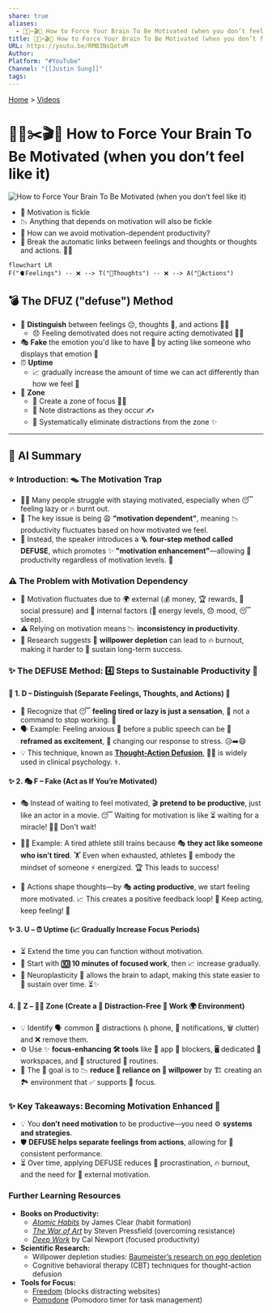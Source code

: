 ```yaml
---
share: true
aliases:
  - 🥱💭✂️🎬🫡 How to Force Your Brain To Be Motivated (when you don’t feel like it)
title: 🥱💭✂️🎬🫡 How to Force Your Brain To Be Motivated (when you don’t feel like it)
URL: https://youtu.be/RMB3NsQotvM
Author: 
Platform: "#YouTube"
Channel: "[[Justin Sung]]"
tags: 
---
```

[Home](../index.md) > [Videos](./index.md)  
# 🥱💭✂️🎬🫡 How to Force Your Brain To Be Motivated (when you don’t feel like it)  
![How to Force Your Brain To Be Motivated (when you don’t feel like it)](https://youtu.be/RMB3NsQotvM)  
- 💪 Motivation is fickle  
- 📉 Anything that depends on motivation will also be fickle  
- 🤔 How can we avoid motivation-dependent productivity?  
- 🔗 Break the automatic links between feelings and thoughts or thoughts and actions. 🧠✨  
  
```mermaid  
flowchart LR  
F("🫀Feelings") -- ❌ --> T("🧠Thoughts") -- ❌ --> A("🏃Actions")  
```  
  
## 💣 The DFUZ ("defuse") Method  
- 🧠 **Distinguish** between feelings 😔, thoughts 🤔, and actions 🏃‍♀️  
  - 😞 Feeling demotivated does not require acting demotivated 🙅‍♀️  
- 🎭 **Fake** the emotion you'd like to have 🤩 by acting like someone who displays that emotion 🥳  
- ⏰ **Uptime**  
  - 📈 gradually increase the amount of time we can act differently than how we feel 💪  
- 📍 **Zone**  
  - 🎯 Create a zone of focus 🧘‍♀️  
  - 🚨 Note distractions as they occur ✍️  
  - 🚫 Systematically eliminate distractions from the zone ✨  
  
---  
  
## 🤖 AI Summary  
### ⭐ **Introduction: 🪤 The Motivation Trap**  
- 🧑‍💼 Many people struggle with staying motivated, especially when 😴 feeling lazy or 🔥 burnt out.  
- 🔑 The key issue is being 😩 **"motivation dependent"**, meaning 📉 productivity fluctuates based on how motivated we feel.  
- 📣 Instead, the speaker introduces a 🪜 **four-step method called DEFUSE**, which promotes ✨ **"motivation enhancement"**—allowing 🚀 productivity regardless of motivation levels. 💪  
  
### ⚠️ **The Problem with Motivation Dependency**  
- 🎢 Motivation fluctuates due to 🌍 external (💰 money, 🏆 rewards, 👥 social pressure) and 🧠 internal factors (🔋 energy levels, 😞 mood, 😴 sleep).  
- ⚠️ Relying on motivation means 📉 **inconsistency in productivity**.  
- 🔬 Research suggests 🧠 **willpower depletion** can lead to 🔥 burnout, making it harder to 🌱 sustain long-term success.  
  
### ✨ **The DEFUSE Method: 4️⃣ Steps to Sustainable Productivity** 🚀  
#### 🛑 **1. D – Distinguish (Separate Feelings, Thoughts, and Actions)** 🤔  
- 🧠 Recognize that 😴 **feeling tired or lazy is just a sensation**, 🚫 not a command to stop working. 💪  
- 🗣️ Example: Feeling anxious 😬 before a public speech can be 🌈 **reframed as excitement**, 🔄 changing our response to stress. 😥➡️😄  
- 💡 This technique, known as **[Thought-Action Defusion](../bot-chats/effective-thought-action-defusion-techniques.md)**, 👩‍⚕️ is widely used in clinical psychology. ⚕️.  
  
#### ✨ **2. 🎭 F – Fake (Act as If You’re Motivated)**  
- 🎭 Instead of waiting to feel motivated, 🎬 **pretend to be productive**, just like an actor in a movie. 😴 Waiting for motivation is like ⏳ waiting for a miracle! 🙅‍♂️ Don't wait!  
  
- 🏃‍♀️ Example: A tired athlete still trains because 🎭 **they act like someone who isn’t tired**. 🏋️ Even when exhausted, athletes 🧠 embody the mindset of someone ⚡ energized. 🏆 This leads to success!  
  
- 🧠 Actions shape thoughts—by 🎭 **acting productive**, we start feeling more motivated. 📈 This creates a positive feedback loop! 🎉 Keep acting, keep feeling! 🚀  
  
#### ✨ **3. U – ⏰ Uptime (📈 Gradually Increase Focus Periods)**  
- ⏳ Extend the time you can function without motivation.  
- 🚀 Start with **🔟 10 minutes of focused work**, then 📈 increase gradually.  
- 🧠 Neuroplasticity 🔄 allows the brain to adapt, making this state easier to 💪 sustain over time. ⏳✨  
  
#### **4. 📍 Z – 🧘‍♀️ Zone (Create a 🚫 Distraction-Free 🏢 Work 🌍 Environment)**  
- 💡 Identify 🗣️ common 📱 distractions (📞 phone, 🔔 notifications, 🗑️ clutter) and ❌ remove them.  
- ⚙️ Use ✨ **focus-enhancing 🛠️ tools** like 🚫 app 🚧 blockers, 🖥️ dedicated 💼 workspaces, and 📅 structured 🔄 routines.  
- 🎯 The 🥅 goal is to 📉 **reduce 💪 reliance on 🧠 willpower** by 🏗️ creating an 🏞️ environment that ✅ supports 🎯 focus.  
  
### ✨ **Key Takeaways: Becoming Motivation Enhanced** 💪  
  
- 💡 You **don’t need motivation** to be productive—you need ⚙️ **systems and strategies**.  
- 🛡️ **DEFUSE helps separate feelings from actions**, allowing for 🚀 consistent performance.  
- ⏳ Over time, applying DEFUSE reduces 🚫 procrastination, 🔥 burnout, and the need for 🌟 external motivation.  
  
### **Further Learning Resources**  
- **Books on Productivity:**  
  - *[Atomic Habits](../books/atomic-habits.md)* by James Clear (habit formation)  
  - *[The War of Art](../books/the-war-of-art.md)* by Steven Pressfield (overcoming resistance)  
  - *[Deep Work](../books/deep-work.md)* by Cal Newport (focused productivity)  
- **Scientific Research:**  
  - Willpower depletion studies: [Baumeister’s research on ego depletion](https://en.wikipedia.org/wiki/Ego_depletion)  
  - Cognitive behavioral therapy (CBT) techniques for thought-action defusion  
- **Tools for Focus:**  
  - [Freedom](https://freedom.to/) (blocks distracting websites)  
  - [Pomodone](https://pomodoneapp.com/) (Pomodoro timer for task management)  
